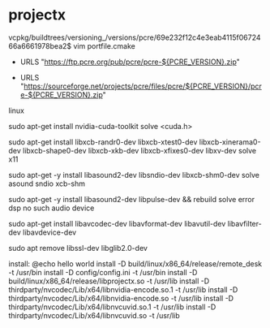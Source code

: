 # projectx

vcpkg/buildtrees/versioning_/versions/pcre/69e232f12c4e3eab4115f0672466a6661978bea2$ vim portfile.cmake

-    URLS "https://ftp.pcre.org/pub/pcre/pcre-${PCRE_VERSION}.zip"
+    URLS "https://sourceforge.net/projects/pcre/files/pcre/${PCRE_VERSION}/pcre-${PCRE_VERSION}.zip"

linux

sudo apt-get install nvidia-cuda-toolkit
solve <cuda.h>

sudo apt-get install libxcb-randr0-dev libxcb-xtest0-dev libxcb-xinerama0-dev libxcb-shape0-dev libxcb-xkb-dev libxcb-xfixes0-dev libxv-dev
solve x11

sudo apt-get -y install libasound2-dev libsndio-dev libxcb-shm0-dev
solve asound sndio xcb-shm

sudo apt-get -y install libasound2-dev libpulse-dev && rebuild
solve error dsp no such audio device

sudo apt-get install libavcodec-dev libavformat-dev libavutil-dev libavfilter-dev libavdevice-dev

sudo apt remove libssl-dev libglib2.0-dev

install:
	@echo hello world
	install -D build/linux/x86_64/release/remote_desk -t /usr/bin
	install -D config/config.ini -t /usr/bin
	install -D build/linux/x86_64/release/libprojectx.so -t /usr/lib
	install -D thirdparty/nvcodec/Lib/x64/libnvidia-encode.so.1 -t /usr/lib
	install -D thirdparty/nvcodec/Lib/x64/libnvidia-encode.so -t /usr/lib
	install -D thirdparty/nvcodec/Lib/x64/libnvcuvid.so.1 -t /usr/lib
	install -D thirdparty/nvcodec/Lib/x64/libnvcuvid.so -t /usr/lib